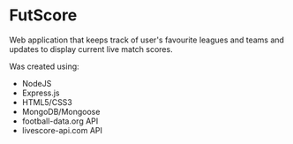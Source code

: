 # FutScore

Web application that keeps track of user's favourite leagues and teams and updates to display current live match scores.

Was created using:
- NodeJS
- Express.js
- HTML5/CSS3
- MongoDB/Mongoose
- football-data.org API
- livescore-api.com API
